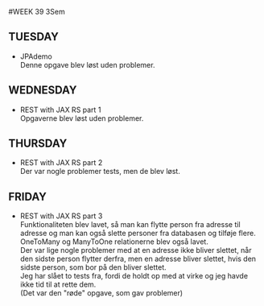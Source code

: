 #WEEK 39 3Sem

## TUESDAY
  * JPAdemo <br/>
    Denne opgave blev løst uden problemer.
    
## WEDNESDAY
  * REST with JAX RS part 1 <br/>
    Opgaverne blev løst uden problemer.

## THURSDAY
  * REST with JAX RS part 2 <br/>
    Der var nogle problemer tests, men de blev løst.
    
## FRIDAY
  * REST with JAX RS part 3 <br/>
    Funktionaliteten blev lavet, så man kan flytte person fra adresse til adresse og man kan også slette personer fra databasen og tilføje flere. OneToMany og ManyToOne  relationerne blev også lavet. <br/>
    Der var lige nogle problemer med at en adresse ikke bliver slettet, når den sidste person flytter derfra, men en adresse bliver slettet, hvis den sidste person, som bor på den bliver slettet. <br/>
    Jeg har slået to tests fra, fordi de holdt op med at virke og jeg havde ikke tid til at rette dem. <br/>
    (Det var den "røde" opgave, som gav problemer)

